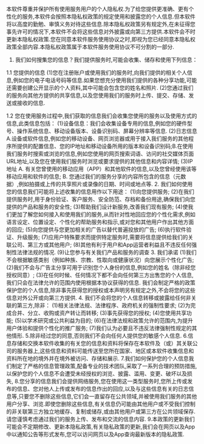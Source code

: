 本软件尊重并保护所有使用服务用户的个人隐私权.为了给您提供更准确、更有个性化的服务,本软件会按照本隐私权政策的规定使用和披露您的个人信息.但本软件将以高度的勤勉、审慎义务对待这些信息.除本隐私权政策另有规定外,在未征得您事先许可的情况下,本软件不会将这些信息对外披露或向第三方提供.本软件会不时更新本隐私权政策.您在同意本软件服务使用协议之时,即视为您已经同意本隐私权政策全部内容.本隐私权政策属于本软件服务使用协议不可分割的一部分.
1. 我们如何搜集您的信息？我们提供服务时,可能会收集、储存和使用下列信息：

1.1 您提供的信息
(1)您在注册账户或使用我们的服务时,向我们提供的相关个人信息,例如您的电子电话号码等信息.如果您想充分使用我们提供的各种分享功能,可能还需要创建公开显示的个人资料,其中可能会包含您的姓名和照片.
(2)您通过我们的服务向其他方提供的共享信息,以及您使用我们的服务时上传、提交、存储、发送或接收的信息.

1.2 您在使用服务过程中,我们获取的信息我们会收集您使用的服务以及使用方式的信息,此类信息包括：
	(1)设备信息：我们会收集设备专用的信息,例如您的硬件型号、操作系统信息、移动设备版本、设备识别码、屏幕分辨率等信息.
	(2)日志信息A.设备或软件信息,例如您的移动设备、网页浏览器或用于接入我们服务的其他程序所提供的配置信息、您的IP地址和移动设备所用的版本和设备识别码;B.在使用我们服务时搜索或浏览的信息,例如您使用的网页搜索词语、访问的社交媒体页面URL地址,以及您在使用我们服务时浏览或要求提供的其他信息和内容详情;
	(3)IP地址
	A. 有关您曾使用的移动应用（APP）和其他软件的信息,以及您曾经使用该等移动应用和软件的信息;
	B. 您通过我们的服务分享的内容所包含的信息（元数据）,例如拍摄或上传的共享照片或录像的日期、时间或地点等.
2. 我们如何使用您的信息我们可能将上述收集的信息用作以下用途：
	(1)向您提供服务;
	(2)在我们提供服务时,用于身份验证、客户服务、安全防范、存档和备份用途,确保我们向您提供的产品和服务的安全性;
	(3)帮助我们设计新服务,改善我们现有服务;
	(4)使我们更加了解您如何接入和使用我们的服务,从而针对性地回应您的个性化需求,例如语言设定、位置设定、个性化的帮助服务和指示,或对您和其他用户作出其他方面的回应;
	(5)向您提供与您更加相关的广告以替代普遍投放的广告;
	(6)执行软件验证、升级服务;
	(7)应用户特殊要求而提供特定服务时,需要将信息提供给我们的关联公司、第三方或其他用户;
	(8)其他有利于用户和App运营者利益且不违反任何强制性法律法规的情况.
	(9)让您参与有关我们产品和服务的调查
3. 我们承诺
	(1)我们不会根据敏感类别（例如种族、宗教、性取向或健康状况）向您展示个性化广告;
	(2)我们不会与广告主分享可用于识别您个人身份的信息,例如您的姓名（除非经您授权同意）;
	(3)在任何时候、任何情况下都不会向任何第三方出售您的个人信息,我们只会在法律允许的范围内使用根据本协议获得的信息.
	我们会制定严格的政策保护您的个人信息,除非事先获得您的授权或本声明另有规定之外,不会将您的这些信息对外公开或向第三方提供.
4. 我们不会将您的个人信息转移或披露给任何非关联的第三方,除非：
	(1)相关法律法规、法律程序、政府机关的强制性要求;
	(2)为完成合并、分立、收购或资产转让而转移;
	(3)事先获得您的授权;
	(4)您使用共享功能;
	(5)以学术研究或公共利益为目的;
	(6)在法律法规和政策允许的范围内,为提升用户体验和提供个性化的推广服务;
	(7)我们认为必要且不违反法律强制性规定的其他情形.
5.除非经过您的同意,否则我们不会向任何人提供您的敏感个人信息.
6.信息存储和交换本软件收集的有关您的信息和资料将保存在本软件及（或）其关联公司的服务器上,这些信息和资料可能传送至您所在国家、地区或本软件收集信息和资料所在地的境外并在境外被访问、存储和展示.
7.我们如何保护您的个人信息我们制定了严格的信息管理政策,配备专业的技术团队,采取了一系列合理的预防措施,以保护您的个人信息不会遭受未经授权的浏览、披露、滥用、变更、破坏以及损失,
8.您分享的信息我们会提供网络服务,您在使用这一类型服务时,您所上传或发布的信息、您对他人上传或发布的信息作出的回应,以及与这些信息有关的日志信息等,只要您不删除这些信息,它们会一直留存在公共领域,并被使用我们服务的其他用户分享、浏览.即使您删除这些信息,有关信息仍可能由其他用户或不受我们控制的非关联第三方独立地缓存、复制或储存,或由其他用户或第三方在公共领域保存.请您谨慎考虑通过我们的服务上传、发布和交流的信息内容.
9.本政策的更新我们可能会不定期修改、更新本隐私政策,有关隐私政策的更新,我们会在网页以及App中以通知公告等形式发布,您可以访问网页以及App查询最新版本的隐私政策.
